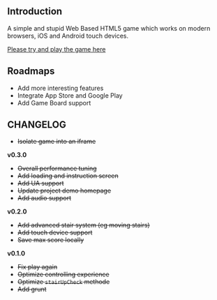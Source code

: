 ## Introduction

A simple and stupid Web Based HTML5 game which works on modern browsers, iOS and Android touch devices.

[Please try and play the game here](http://games.tantanguanguan.com/mBounce/demo.html)

## Roadmaps

* Add more interesting features
* Integrate App Store and Google Play
* Add Game Board support

## CHANGELOG

* ~~Isolate game into an iframe~~

**v0.3.0**

* ~~Overall performance tuning~~
* ~~Add loading and instruction screen~~
* ~~Add UA support~~
* ~~Update project demo homepage~~
* ~~Add audio support~~

**v0.2.0**


* ~~Add advanced stair system (eg moving stairs)~~
* ~~Add touch device support~~
* ~~Save max score locally~~


**v0.1.0**


* ~~Fix play again~~
* ~~Optimize controlling experience~~
* ~~Optimize `stairUpCheck` methode~~
* ~~Add grunt~~
